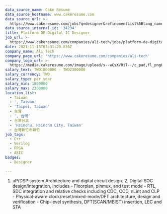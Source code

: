 ```yaml
---
data_source_name: Cake Resume
data_source_hostname: www.cakeresume.com
data_source_url: >-
  https://www.cakeresume.com/jobs?q=designer&refinementList%5Blang_name%5D%5B0%5D=English&refinementList%5Bsalary_type%5D=per_year
data_source_internal_id: '34234'
title: Platform DE-Digital IC Designer
job_url: >-
  https://www.cakeresume.com/companies/ali-tech/jobs/platform-de-digital-ic-designer
date: 2021-11-15T03:31:29.836Z
company_name: Ali Tech
company_page_url: 'https://www.cakeresume.com/companies/ali-tech'
company_logo_url: >-
  https://media.cakeresume.com/image/upload/s--wCsXVRiT--/c_pad,fl_png8,h_200,w_200/v1636688889/gdxvaddy053wdnyfcv87.png
salary_text: TWD1800000 - TWD2300000
salary_currency: TWD
salary_type: per_year
salary_min: 1800000
salary_max: 2300000
location_list:
  - Taiwan
  - ', Taiwan'
  - 'Taipei, Taiwan'
  - 台灣
  - ', 台灣'
  - 台灣台北
  - 'Hsinchu, Hsinchu City, Taiwan'
  - 台灣新竹市新竹
job_tags:
  - C++
  - Verilog
  - FPGA
  - ASIC
badges:
  - Designer

---
```


1. uP/DSP system Architecture and digital circuit design. 2. Digital SOC design/integration, includes - Floorplan, pinmux, and test mode - RTL, SDC integration and relative checks including CDC, CCD, nLint and CLP - Physical-aware clock/reset/mixed-mode/DFT architecture, design and verification - Chip-level synthesis, DFT(SCAN/MBIST) insertion, LEC and STA